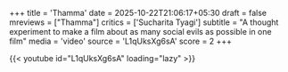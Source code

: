 +++
title = 'Thamma'
date = 2025-10-22T21:06:17+05:30
draft = false
mreviews = ["Thamma"]
critics = ['Sucharita Tyagi']
subtitle = "A thought experiment to make a film about as many social evils as possible in one film"
media = 'video'
source = 'L1qUksXg6sA'
score = 2
+++

{{< youtube id="L1qUksXg6sA" loading="lazy" >}}

